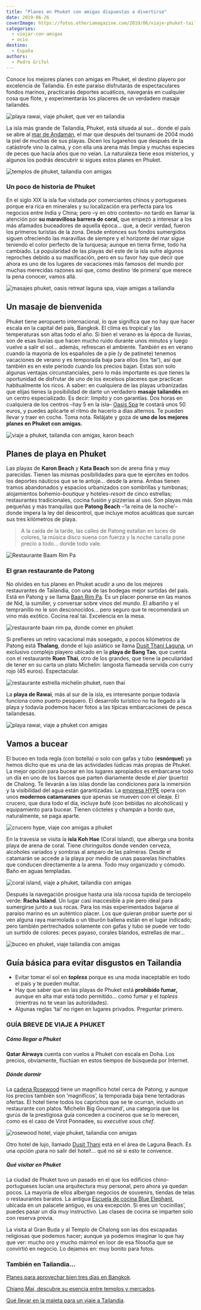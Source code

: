 ```yaml
---
title: "Planes en Phuket con amigas dispuestas a divertirse"
date: 2019-06-26
coverImage: https://fotos.etheriamagazine.com/2019/06/viaje-phuket-tailandia-amigas-Crucero-HYPE.jpg
categories: 
  - viajar-con-amigas
  - ocio
destino: 
  - España
authors: 
  - Pedro Grifol
---
```


Conoce los mejores planes con amigas en Phuket, el destino playero por excelencia de Tailandia. En este paraíso disfrutarás de espectaculares fondos marinos, practicarás deportes acuáticos, navegarás en cualquier cosa que flote, y experimentarás los placeres de un verdadero masaje tailandés.

![playa rawai, viaje phuket, que ver en tailandia](https://fotos.etheriamagazine.com/2019/06/viaje-phuket-tailandia-amigas-Playa-Rawai.jpg "Playa de Rawai. © Pedro Grifol")

La isla más grande de Tailandia, Phuket, está situada al sur… donde el país se abre al [mar 
de Andamán](https://etheriamagazine.com/2018/06/16/viaje-parejas-mar-de-andaman/), el 
mar que después del tsunami de 2004 mudó la piel de muchas de sus playas. Dicen los 
lugareños que después de la catástrofe vino la calma, y con ella una arena más limpia y 
muchas especies de peces que hacía años que no veían. La naturaleza tiene esos 
misterios, y algunos los podrás descubrir si sigues estos planes en Phuket. 

![templos de phuket, tailandia con amigas](https://fotos.etheriamagazine.com/2019/06/viaje-phuket-tailandia-amigas-templos-phuket.jpg "Detalle de un santuario budista (Izq.) y templo Chalong (Dcha.) © Pedro Grifol")

### Un poco de historia de Phuket

En el siglo XIX la isla fue visitada por comerciantes chinos y portugueses porque era 
rica en minerales y su localización era perfecta para los negocios entre India y China; 
pero –y en otro contexto– no tardó en llamar la atención por **su maravillosa barrera de 
coral,** que empezó a interesar a los más afamados buceadores de aquella época… que, a 
decir verdad, fueron los primeros turistas de la zona. Desde entonces sus fondos 
sumergidos siguen ofreciendo las maravillas de siempre y el horizonte del mar sigue 
teniendo el color perfecto de la turquesa; aunque en tierra firme, todo ha cambiado. La 
popularidad de las playas del este de la isla sufre algunos reproches debido a su 
masificación, pero en su favor hay que decir que ahora es uno de los lugares de 
vacaciones más famosos del mundo por muchas merecidas razones así que, como destino ‘de 
primera’ que merece la pena conocer, vamos allá. 

![masajes phuket, oasis retreat laguna spa, viaje amigas a tailiandia](https://fotos.etheriamagazine.com/2019/06/viaje-phuket-tailandia-amigas-Oasis-Retreat-Laguna-Spa.jpg "Oasis Retreat Laguna Spa. © Pedro Grifol")

## Un masaje de bienvenida

Phuket tiene aeropuerto internacional, lo que significa que no hay que hacer escala en 
la capital del país, Bangkok. El clima es tropical y las temperaturas son altas todo el 
año. Si bien el verano es la época de lluvias, son de esas lluvias que hacen mucho ruido 
durante unos minutos y luego vuelve a salir el sol… además, refrescan el ambiente. 
También es en verano cuando la mayoría de los españoles de a pie (y de patinete) tenemos 
vacaciones de verano y es temporada baja para ellos (los ‘tai’), así que también es en 
este período cuando los precios bajan. Estas son solo algunas ventajas circunstanciales, 
pero lo más importante es que tienes la oportunidad de disfrutar de uno de los excelsos 
placeres que practican habitualmente los ricos. A saber: en cualquiera de las playas 
urbanizadas que elijas tienes la posibilidad de darte un verdadero **masaje tailandés** 
en un centro especializado. Es decir: limpito y con garantías. Dos horas en cualquiera 
de los centros –hay 5 en la isla– [Oasis Spa](http://www.oasisspa.net) te costará unos 
50 euros, y puedes aplicarte el ritmo de hacerlo a días alternos. Te pueden llevar y 
traer en coche. Toma nota. Relájate y goza de **uno de los mejores planes en Phuket con 
amigas.** 

![viaje a phuket, tailandia con amigas, karon beach](https://fotos.etheriamagazine.com/2019/06/viaje-phuket-tailandia-amigas-karon-beach.jpg "Karon Beach. © Pedro Grifol")

## Planes de playa en Phuket

Las playas de **Karon Beach** y **Kata Beach** son de arena fina y muy parecidas. Tienen 
las mismas posibilidades para que te ejercites en todos los deportes náuticos que se te 
antoje… desde la arena. Ambas tienen tramos abandonados y espacios urbanizados con 
sombrillas y tumbonas; alojamientos bohemio-_boutique_ y hoteles-_resort_ de cinco 
estrellas; restaurantes tradicionales, cocina fusión y pizzerías al uso. Son playas más 
pequeñas y más tranquilas que **Patong Beach** –‘la reina de la noche’– donde impera la 
ley del descontrol, que incluye motos acuáticas que surcan sus tres kilómetros de playa. 

> A la caída de la tarde, las calles de Patong estallan en luces de colores, la música 
> disco suena con fuerza y la noche canalla pone precio a todo… donde todo vale. 

![Restaurante Baam Rim Pa](https://fotos.etheriamagazine.com/2019/06/viaje-phuket-tailandia-amigas-Baan-Rim-Pa.jpg "Restaurante Baam Rim Pa. © Pedro Grifol")

### El gran restaurante de Patong

No olvides en tus planes en Phuket acudir a uno de los mejores restaurantes de 
Tailandia, con una de las bodegas mejor surtidas del país. Está en Patong y se llama [Baan 
Rim Pa](http://www.baanrimpa.com). Es un placer ponerse en las manos de Nid, la 
sumiller, y conversar sobre vinos del mundo. El albariño y el tempranillo no le son 
desconocidos… pero seguro que te recomendará un vino más exótico. Cocina real tai. 
Excelencia en la mesa. 

![restaurante baan rim pa, donde comer en phuket](https://fotos.etheriamagazine.com/2019/06/viaje-phuket-tailandia-amigas-sumiller-Baan-Rim-Pa.jpg "Nid es la sumiller del restaurante Baan Rim Pa. © Pedro Grifol")

Si prefieres un retiro vacacional más sosegado, a pocos kilómetros de Patong está 
**Thalang**, donde el lujo asiático se llama [Dusit Thani Laguna](http://www.dusit.com), 
un exclusivo complejo playero ubicado en la **playa de Bang Tao**, que cuenta con el 
restaurante **Ruen Thai**, otro de los grandes, que tiene la peculiaridad de tener en su 
carta un plato Michelin: langosta flameada servida con curry rojo (45 euros). 
Espectacular. 

![restaurante estrella michelin phuket, ruen thai](https://fotos.etheriamagazine.com/2019/06/viaje-phuket-tailandia-amigas-Langosta-flameada-con-curry-rojo-Rest.jpg "Langosta flameada del restaurante Ruen Thai. © Pedro Grifol")

La **playa de Rawai**, más al sur de la isla, es interesante porque todavía funciona 
como puerto pesquero. El desarrollo turístico no ha llegado a la playa y todavía podemos 
hacer fotos a las típicas embarcaciones de pesca tailandesas. 

![playa rawai, viaje a phuket con amigas](https://fotos.etheriamagazine.com/2019/06/viaje-tailandia-amigas-Playa-Rawai.jpg "Playa de Rawai. © Pedro Grifol")

## Vamos a bucear

El buceo en toda regla (con botella) o solo con gafas y tubo (**esnórquel**) ya hemos 
dicho que es una de las actividades lúdicas más propias de Phuket. La mejor opción para 
bucear en los lugares apropiados es embarcarse todo un día en uno de los barcos que 
parten diariamente desde el _pier_ (puerto) de Chalong. Te llevarán a las islas donde 
las condiciones para la inmersión y la visibilidad del agua están garantizadas. La [empresa 
HYPE](http://www.hypeboatclub.com) opera con unos **modernos catamaranes** que apenas se 
mueven con el oleaje. El crucero, que dura todo el día, incluye bufé (con bebidas no 
alcohólicas) y equipamiento para bucear. Tienen cócteles y champán a bordo que, 
naturalmente, se paga aparte. 

![crucero hype, viaje con amigas a phuket](https://fotos.etheriamagazine.com/2019/06/viaje-phuket-tailandia-amigas-Crucero-HYPE.jpg "Crucero en los catamaranes de HYPE. © Pedro Grifol")

En la travesía se visita la **isla Koh Hae** (Coral Island), que alberga una bonita 
playa de arena de coral. Tiene chiringuitos donde venden cerveza, alcoholes variados y 
sombras al amparo de las palmeras. Desde el catamarán se accede a la playa por medio de 
unas pasarelas hinchables que conducen directamente a la arena. Todo muy organizado y 
cómodo. Baño en aguas templadas. 

![coral island, viaje a phuket, tailandia con amigas](https://fotos.etheriamagazine.com/2019/06/viaje-phuket-tailandia-amigas-Coral-Island.jpg "Coral Island. © Pedro Grifol")

Después la navegación prosigue hasta una isla rocosa tupida de terciopelo verde: **Racha 
Island**. Un lugar casi inaccesible a pie pero ideal para sumergirse junto a sus rocas. 
Para los más experimentados bajarse al paraíso marino es un auténtico placer. Los que 
quieran probar suerte por si ven alguna raya marmolada o un tiburón ballena están en el 
lugar indicado; pero también pertrechados solamente con gafas y tubo se puede ver todo 
un surtido de colores: peces payaso, corales blandos, estrellas de mar… 

![buceo en phuket, viaje tailandia con amigas](https://fotos.etheriamagazine.com/2019/06/viaje-phuket-tailandia-amigas-bucear.jpg "Practicando esnórquel descubres un fascinante mundo submarino. © Pedro Grifol")

## Guía básica para evitar disgustos en Tailandia

- Evitar tomar el sol en **_topless_** porque es una moda inaceptable en todo el país y te pueden multar.
- Hay que saber que en las playas de Phuket está **prohibido fumar,** aunque en alta mar está todo permitido… como fumar y el _topless_ (mientras no te vean las autoridades).
- Algunas reglas ‘tai’ no rigen en lugares privados. Preguntar primero.

### GUÍA BREVE DE VIAJE A PHUKET

##### Cómo llegar a Phuket

**Qatar Airways** cuenta con vuelos a Phuket con escala en Doha. Los precios, 
obviamente, fluctúan en estos tiempos de búsqueda por Internet. 

##### Dónde dormir

La [cadena Rosewood](http://www.rosewoodhotels.com/en/phuket) tiene un magnífico hotel 
cerca de Patong; y aunque los precios también son ‘magníficos’, la temporada baja tiene 
tentadoras ofertas. El hotel tiene todos los caprichos que se te ocurran, incluido un 
restaurante con platos ‘Michelin Big Gourmand’, una categoría que los gurús de la 
prestigiosa guía conceden a cocineros que se lo merecen, como es el caso de Virot 
Ponnadee, su _executive sous chef_. 

![rosewood hotel, viaje phuket, tailandia con amigas](https://fotos.etheriamagazine.com/2019/06/viaje-phuket-tailandia-amigas-equipo-de-cocina-del-Rosewood-Hotel.jpg "Equipo de cocina de Rosewood Hotel. © Pedro Grifol")

Otro hotel de lujo, llamado [Dusit Thani](http://www.dusit.com/dusitthani/lagunaphuket) 
está en el área de Laguna Beach. Es una opción ¡para no salir del hotel!... qué no sé si 
esto te convence. 

##### Qué visitar en Phuket

La ciudad de Phuket tuvo un pasado en el que los edificios chino-portugueses lucían una 
arquitectura muy personal, pero ahora ya quedan pocos. La mayoría de ellos albergan 
negocios de souvenirs, tiendas de telas o restaurantes baratos. La antigua [Escuela de 
cocina Blue Elephant](http://www.blueelephant.com), ubicada en un palacete antiguo, es 
una excepción. Si eres un ‘cocinillas’, puedes pasar un día muy instructivo. Las clases 
de cocina se imparten solo con reserva previa. 

La visita al Gran Buda y al Templo de Chalong son las dos escapadas religiosas que 
podemos hacer; aunque ya podemos imaginar lo que hay que ver: mucho oro y mucho mármol 
en loor de esa filosofía que se convirtió en negocio. Lo dejamos en: muy bonito para 
fotos. 

### También en Tailandia...

[Planes para aprovechar bien tres días en 
Bangkok](https://etheriamagazine.com/2021/05/29/tres-dias-en-bangkok-que-hacer/). 

[Chiang Mai, descubre su esencia entre templos y 
mercados](https://etheriamagazine.com/2021/01/08/chiang-mai-explora-en-3-dias-la-tailandia-mas-espiritual/). 

[Qué llevar en la maleta para un viaje a 
Tailandia](https://etheriamagazine.com/2020/01/02/que-llevar-en-maleta-viaje-tailandia/).
